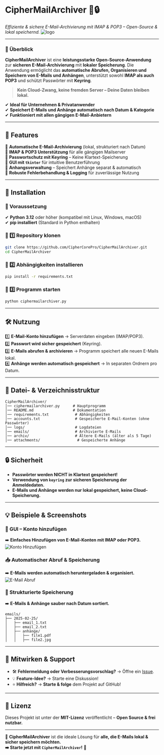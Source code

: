 # **CipherMailArchiver** 📩🔒  
_Effiziente & sichere E-Mail-Archivierung mit IMAP & POP3 – Open-Source & lokal speichernd._
![logo](https://github.com/user-attachments/assets/33990230-ad64-44ab-90c0-e2e328829246)

---

### **📌 Überblick**  
**CipherMailArchiver** ist eine **leistungsstarke Open-Source-Anwendung** zur **sicheren E-Mail-Archivierung** mit **lokaler Speicherung**. Die Anwendung ermöglicht das **automatische Abrufen, Organisieren und Speichern von E-Mails und Anhängen**, unterstützt sowohl **IMAP als auch POP3** und schützt Passwörter mit **Keyring**.  

> **Kein Cloud-Zwang, keine fremden Server – Deine Daten bleiben lokal.**  

✔ **Ideal für Unternehmen & Privatanwender**  
✔ **Speichert E-Mails und Anhänge automatisch nach Datum & Kategorie**  
✔ **Funktioniert mit allen gängigen E-Mail-Anbietern**  

---

## **🚀 Features**  
🔹 **Automatische E-Mail-Archivierung** (lokal, strukturiert nach Datum)  
🔹 **IMAP & POP3 Unterstützung** für alle gängigen Mailserver  
🔹 **Passwortschutz mit Keyring** – Keine Klartext-Speicherung  
🔹 **GUI mit `tkinter`** für intuitive Benutzerführung  
🔹 **Anhangsverwaltung** – Speichert Anhänge separat & automatisch  
🔹 **Robuste Fehlerbehandlung & Logging** für zuverlässige Nutzung  

---

## **💾 Installation**  

### **🔹 Voraussetzung**  
✔ **Python 3.12** oder höher (kompatibel mit Linux, Windows, macOS)  
✔ **pip installiert** (Standard in Python enthalten)  

### **🔹 1️⃣ Repository klonen**  
```bash
git clone https://github.com/CipherCorePro/CipherMailArchiver.git
cd CipherMailArchiver
```

### **🔹 2️⃣ Abhängigkeiten installieren**  
```bash
pip install -r requirements.txt
```

### **🔹 3️⃣ Programm starten**  
```bash
python ciphermailarchiver.py
```

---

## **🛠️ Nutzung**  
1️⃣ **E-Mail-Konto hinzufügen** → Serverdaten eingeben (IMAP/POP3).  
2️⃣ **Passwort wird sicher gespeichert** (Keyring).  
3️⃣ **E-Mails abrufen & archivieren** → Programm speichert alle neuen E-Mails lokal.  
4️⃣ **Anhänge werden automatisch gespeichert** → In separaten Ordnern pro Datum.  

---

## **📂 Datei- & Verzeichnisstruktur**  
```
CipherMailArchiver/
│── ciphermailarchiver.py      # Hauptprogramm
│── README.md                  # Dokumentation
│── requirements.txt            # Abhängigkeiten
│── accounts.txt                # Gespeicherte E-Mail-Konten (ohne Passwörter)
│── logs/                       # Logdateien
│── emails/                     # Archivierte E-Mails
│── archiv/                     # Ältere E-Mails (älter als 5 Tage)
│── attachments/                 # Gespeicherte Anhänge
```

---

## **🔒 Sicherheit**  
- **Passwörter werden NICHT in Klartext gespeichert!**  
- **Verwendung von `keyring` zur sicheren Speicherung der Anmeldedaten.**  
- **E-Mails und Anhänge werden nur lokal gespeichert, keine Cloud-Speicherung.**  

---

## **💡 Beispiele & Screenshots**  

### **📜 GUI – Konto hinzufügen**  
➡️ **Einfaches Hinzufügen von E-Mail-Konten mit IMAP oder POP3.**  
![Konto Hinzufügen](https://example.com/gui-konto.png)

### **📥 Automatischer Abruf & Speicherung**  
➡️ **E-Mails werden automatisch heruntergeladen & organisiert.**  
![E-Mail Abruf](https://example.com/email-abruf.png)

### **📂 Strukturierte Speicherung**  
➡️ **E-Mails & Anhänge sauber nach Datum sortiert.**  
```
emails/
├── 2025-02-25/
│   ├── email_1.txt
│   ├── email_2.txt
│   ├── anhänge/
│   │   ├── file1.pdf
│   │   ├── file2.jpg
```

---

## **🤝 Mitwirken & Support**  
- 🛠 **Fehlermeldung oder Verbesserungsvorschlag?** → Öffne ein [Issue](https://github.com/CipherCorePro/CipherMailArchiver/issues).  
- 💡 **Feature-Idee?** → Starte eine Diskussion!  
- ⭐ **Hilfreich?** → **Starte & folge** dem Projekt auf GitHub!  

---

## **📜 Lizenz**  
Dieses Projekt ist unter der **MIT-Lizenz** veröffentlicht – **Open Source & frei nutzbar.**  

---

🎯 **CipherMailArchiver** ist die ideale Lösung für **alle, die E-Mails lokal & sicher speichern möchten.**  
**➡️ Starte jetzt mit `CipherMailArchiver`!** 🚀
